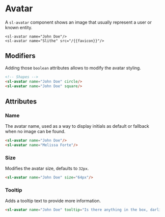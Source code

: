 <script setup>
  import { ref } from 'vue';
	import Preview from '../../components/preview.vue';
  const favicon = ref(SLITHE_PLAYGROUND_FAVICON);
</script>

# Avatar

A `sl-avatar` component shows an image that usually represent a user or known entity.

<Preview>
  <sl-avatar name="John Doe"/>
  <sl-avatar name="Slithe" :src="`/${favicon}`"/>
</Preview>

``` html-vue
<sl-avatar name="John Doe"/>
<sl-avatar name="Slithe" src="/{{favicon}}"/>
```

## Modifiers

Adding those `boolean` attributes allows to modify the avatar styling.

<Preview title="Shapes">
  <sl-avatar name="John Doe"/>
  <sl-avatar name="John Doe" square/>
</Preview>

``` html
<!-- Shapes -->
<sl-avatar name="John Doe" circle/>
<sl-avatar name="John Doe" square/>
```

## Attributes

### Name

The avatar name, used as a way to display initials as default or fallback when no image can be found.

<Preview>
  <sl-avatar name="John Doe"/>
  <sl-avatar name="Melissa Forte"/>
</Preview>

``` html
<sl-avatar name="John Doe"/>
<sl-avatar name="Melissa Forte"/>
```

### Size

Modifies the avatar size, defaults to `32px`.

<Preview>
  <sl-avatar name="John Doe" size="64px"/>
</Preview>

``` html
<sl-avatar name="John Doe" size="64px"/>
```

### Tooltip

Adds a tooltip text to provide more information.

<Preview>
  <sl-avatar name="John Doe" tooltip="Is there anything in the box, darling?"/>
</Preview>

``` html
<sl-avatar name="John Doe" tooltip="Is there anything in the box, darling?"/>
```
